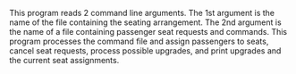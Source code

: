 This program reads 2 command line arguments. The 1st argument is the name of the file containing the
seating arrangement. The 2nd argument is the name of a file containing passenger seat
requests and commands. This program processes the command file and assign passengers to seats, cancel
seat requests, process possible upgrades, and print upgrades and the current seat assignments.